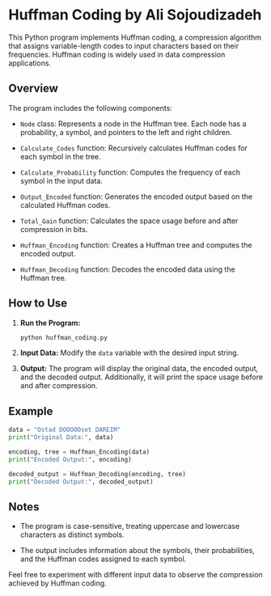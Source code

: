 # Huffman Coding by Ali Sojoudizadeh

This Python program implements Huffman coding, a compression algorithm that assigns variable-length codes to input characters based on their frequencies. Huffman coding is widely used in data compression applications.

## Overview

The program includes the following components:

- `Node` class: Represents a node in the Huffman tree. Each node has a probability, a symbol, and pointers to the left and right children.

- `Calculate_Codes` function: Recursively calculates Huffman codes for each symbol in the tree.

- `Calculate_Probability` function: Computes the frequency of each symbol in the input data.

- `Output_Encoded` function: Generates the encoded output based on the calculated Huffman codes.

- `Total_Gain` function: Calculates the space usage before and after compression in bits.

- `Huffman_Encoding` function: Creates a Huffman tree and computes the encoded output.

- `Huffman_Decoding` function: Decodes the encoded data using the Huffman tree.

## How to Use

1. **Run the Program:**
   ```bash
   python huffman_coding.py
   ```

2. **Input Data:**
   Modify the `data` variable with the desired input string.

3. **Output:**
   The program will display the original data, the encoded output, and the decoded output. Additionally, it will print the space usage before and after compression.

## Example

```python
data = "Ostad DOOOOOset DAREIM"
print("Original Data:", data)

encoding, tree = Huffman_Encoding(data)
print("Encoded Output:", encoding)

decoded_output = Huffman_Decoding(encoding, tree)
print("Decoded Output:", decoded_output)
```

## Notes

- The program is case-sensitive, treating uppercase and lowercase characters as distinct symbols.

- The output includes information about the symbols, their probabilities, and the Huffman codes assigned to each symbol.

Feel free to experiment with different input data to observe the compression achieved by Huffman coding.
